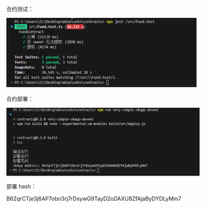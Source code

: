 合约测试：

![合约测试](./合约测试.png)

合约部署：

![合约部署](./合约部署.png)

部署 hash：

B62qrCTje3j6AP7obn3rj7rDxywG9TayD2oDAXU8ZfAjaByDYDLyMm7